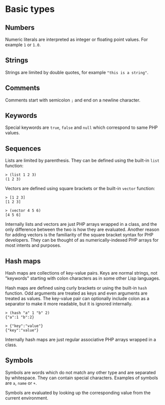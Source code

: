 # Basic types

## Numbers

Numeric literals are interpreted as integer or floating point values. For example `1` or `1.0`.

## Strings

Strings are limited by double quotes, for example `"this is a string"`.

## Comments

Comments start with semicolon `;` and end on a newline character.

## Keywords

Special keywords are `true`, `false` and `null` which correspond to same PHP values.

## Sequences

Lists are limited by parenthesis. They can be defined using the built-in `list` function:

```text
> (list 1 2 3)
(1 2 3)
```

Vectors are defined using square brackets or the built-in `vector` function:

```text
> [1 2 3]
[1 2 3]

> (vector 4 5 6)
[4 5 6]
```

Internally lists and vectors are just PHP arrays wrapped in a class, and the only difference between the two is how they are evaluated. Another reason for adding vectors is the familiarity of the square bracket syntax for PHP developers. They can be thought of as numerically-indexed PHP arrays for most intents and purposes.

## Hash maps

Hash maps are collections of key-value pairs. Keys are normal strings, not "keywords" starting with colon characters as in some other Lisp languages.

Hash maps are defined using curly brackets or using the built-in `hash` function. Odd arguments are treated as keys and even arguments are treated as values. The key-value pair can optionally include colon as a separator to make it more readable, but it is ignored internally.

```text
> (hash "a" 1 "b" 2)
{"a":1 "b":2}

> {"key":"value"}
{"key":"value"}
```

Internally hash maps are just regular associative PHP arrays wrapped in a class.

## Symbols

Symbols are words which do not match any other type and are separated by whitespace. They can contain special characters. Examples of symbols are `a`, `name` or `+`.

Symbols are evaluated by looking up the corresponding value from the current environment.
